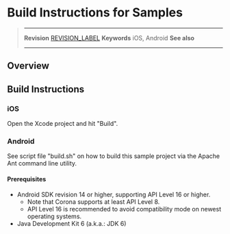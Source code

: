 # Build Instructions for Samples

> --------------------- ------------------------------------------------------------------------------------------
> __Revision__          [REVISION_LABEL](REVISION_URL)
> __Keywords__          iOS, Android
> __See also__          
> --------------------- ------------------------------------------------------------------------------------------

## Overview


## Build Instructions

### iOS

Open the Xcode project and hit "Build".

### Android

See script file "build.sh" on how to build this sample project via the Apache Ant command line utility.

#### Prerequisites

* Android SDK revision 14 or higher, supporting API Level 16 or higher.
    + Note that Corona supports at least API Level 8.
    + API Level 16 is recommended to avoid compatibility mode on newest operating systems.
* Java Development Kit 6 (a.k.a.: JDK 6)



